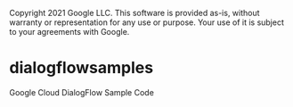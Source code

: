Copyright 2021 Google LLC. This software is provided as-is, without warranty or representation for any use or purpose. Your use of it is subject to your agreements with Google. 

# dialogflowsamples
Google Cloud DialogFlow Sample Code



